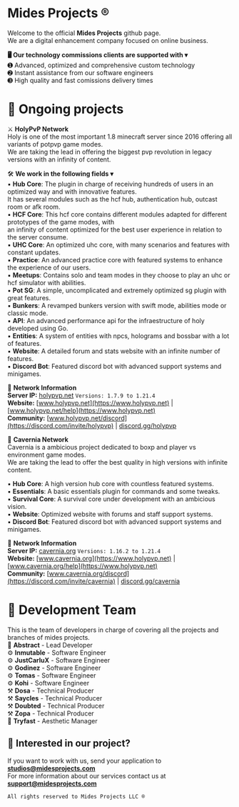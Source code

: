 # Mides Projects ®
  
Welcome to the official **Mides Projects** github page.  
We are a digital enhancement company focused on online business.  
  
**🖥️ Our technology commissions clients are supported with ▾**  
➊ Advanced, optimized and comprehensive custom technology    
➋ Instant assistance from our software engineers  
➌ High quality and fast comissions delivery times  
  
# 🛫 Ongoing projects  
  
⚔️ **HolyPvP Network**  
Holy is one of the most important 1.8 minecraft server since 2016 offering all variants of potpvp game modes.  
We are taking the lead in offering the biggest pvp revolution in legacy versions with an infinity of content.  
  
🛠️ **We work in the following fields ▾**  
▪︎ **Hub Core**: The plugin in charge of receiving hundreds of users in an optimized way and with innovative features.  
It has several modules such as the hcf hub, authentication hub, outcast room or afk room.  
▪︎ **HCF Core**: This hcf core contains different modules adapted for different prototypes of the game modes, with  
an infinity of content optimized for the best user experience in relation to the server consume.  
▪︎ **UHC Core**: An optimized uhc core, with many scenarios and features with constant updates.  
▪︎ **Practice**: An advanced practice core with featured systems to enhance the experience of our users.    
▪︎ **Meetups**: Contains solo and team modes in they choose to play an uhc or hcf simulator with abilities.  
▪︎ **Pot SG**: A simple, uncomplicated and extremely optimized sg plugin with great features.  
▪︎ **Bunkers**: A revamped bunkers version with swift mode, abilities mode or classic mode.  
▪︎ **API**: An advanced performance api for the infraestructure of holy developed using Go.  
▪︎ **Entities**: A system of entities with npcs, holograms and bossbar with a lot of features.  
▪︎ **Website**: A detailed forum and stats website with an infinite number of features.  
▪︎ **Discord Bot**: Featured discord bot with advanced support systems and minigames.

📑 **Network Information**  
**Server IP:** [holypvp.net](https://namemc.com/search?q=holypvp.net) `Versions: 1.7.9 to 1.21.4`  
**Website:** [www.holypvp.net](https://www.holypvp.net) | [www.holypvp.net/help](https://www.holypvp.net)  
**Community:** [www.holypvp.net/discord](https://discord.com/invite/holypvp) | [discord.gg/holypvp](https://discord.com/invite/holypvp)  

🔮 **Cavernia Network**  
Cavernia is a ambicious project dedicated to boxp and player vs environment game modes.  
We are taking the lead to offer the best quality in high versions with infinite content.  

▪︎ **Hub Core**: A high version hub core with countless featured systems.  
▪︎ **Essentials**: A basic essentials plugin for commands and some tweaks.   
▪︎ **Survival Core**: A survival core under development with an ambicious vision.  
▪︎ **Website**: Optimized website with forums and staff support systems.  
▪︎ **Discord Bot**: Featured discord bot with advanced support systems and minigames.  

📑 **Network Information**  
**Server IP:** [cavernia.org](https://namemc.com/search?q=cavernia.org) `Versions: 1.16.2 to 1.21.4`  
**Website:** [www.cavernia.org](https://www.holypvp.net) | [www.cavernia.org/help](https://www.holypvp.net)  
**Community:** [www.cavernia.org/discord](https://discord.com/invite/cavernia) | [discord.gg/cavernia](https://discord.com/invite/cavernia)  
  
# **👥 Development Team**  
This is the team of developers in charge of covering all the projects and branches of mides projects.  
🔩 **Abstract** - Lead Developer  
⚙️ **Inmutable** - Software Engineer  
⚙️ **JustCarluX** - Software Engineer  
⚙️ **Godinez** - Software Engineer  
⚙️ **Tomas** - Software Engineer  
⚙️ **Kohi** - Software Engineer  
⚒️ **Dosa** - Technical Producer  
⚒️ **Saycles** - Technical Producer  
⚒️ **Doubted** - Technical Producer  
⚒️ **Zopa** - Technical Producer  
🎨 **Tryfast** - Aesthetic Manager  

## **💼 Interested in our project?**  
If you want to work with us, send your application to **studios@midesprojects.com**  
For more information about our services contact us at **support@midesprojects.com**  
  
`All rights reserved to Mides Projects LLC ®`  

